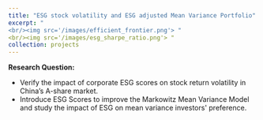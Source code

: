 ```yaml
---
title: "ESG stock volatility and ESG adjusted Mean Variance Portfolio"
excerpt: "
<br/><img src='/images/efficient_frontier.png'> "
<br/><img src='/images/esg_sharpe_ratio.png'> "
collection: projects
---
```


**Research Question:**
- Verify the impact of corporate ESG scores on stock return volatility in China’s A-share market.
- Introduce ESG Scores to improve the Markowitz Mean Variance Model and study the impact of ESG on mean variance investors' preference.
